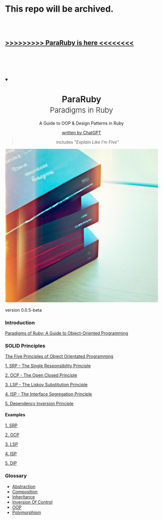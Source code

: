 # This repo will be archived. 
</br></br>

## [>>>>>>>>> ParaRuby is here <<<<<<<<](https://davidteren.github.io/para_ruby)

</br></br></br></br>
<details open="false">
  <summary></summary>
<div align="center" dir="auto">
  <h1 style="font-weight: 600" >ParaRuby <br><span style="font-weight: 300; font-size: 1.5rem ">Paradigms in Ruby</span> </h1>
<p>A Guide to OOP & Design Patterns in Ruby</p>

[written by ChatGPT](https://openai.com/blog/chatgpt/)

> includes _"Explain Like I'm Five"_

</div>
</details>

![img-FXChu5kHTlUoNr3QmzrZ89iC.jpg](images%2Fimg-FXChu5kHTlUoNr3QmzrZ89iC.jpg)

version 0.0.5-beta

### Introduction

[Paradigms of Ruby: A Guide to Object-Oriented Programming](01_PARA_RUBY%2F01_PARADIGMS_OF_RUBY.md)

### SOLID Principles

[The Five Principles of Object Orientated Programming](02_SOLID%2F00_THE_FIVE_PRINCIPLES.md)

[1. SRP - The Single Responsibility Principle](02_SOLID%2F01_SINGLE_RESPONSIBILITY_PRINCIPLE.md)

[2. OCP - The Open Closed Principle](02_SOLID%2F02_OPEN_CLOSED_PRINCIPLE.md)

[3. LSP - The Liskov Substitution Principle](02_SOLID%2F03_LISKOV_SUBSTITUTION_PRINCIPLE.md)

[4. ISP - The Interface Segregation Principle](02_SOLID%2F04_INTERFACE_SEGREGATION_PRINCIPLE.md)

[5. Dependency Inversion Principle](02_SOLID%2F05_DEPENDENCY_INVERSION_PRINCIPLE.md)

#### Examples

[1. SRP](02_SOLID%2FEXAMPLES%2F01_SRP.md)

[2. OCP](02_SOLID%2FEXAMPLES%2F02_OCP.md)

[3. LSP](02_SOLID%2FEXAMPLES%2F03_LSP.md)

[4. ISP](02_SOLID%2FEXAMPLES%2F04_ISP.md)

[5. DIP](02_SOLID%2FEXAMPLES%2F05_DIP.md)

### Glossary  

- [Abstraction](99_GLOSSARY%2FABSTRACTION.md)
- [Composition](99_GLOSSARY%2FCOMPOSITION.md)
- [Inheritance](99_GLOSSARY%2FINHERITANCE.md)
- [Inversion Of Control](99_GLOSSARY%2FINVERSION_OF_CONTROL.md)
- [OOP](99_GLOSSARY%2FOOP.md)
- [Polymorphism](99_GLOSSARY%2FPOLYMORPHISM.md)

